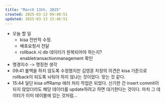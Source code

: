 ```yaml
---
title: "March 13th, 2025"
created: 2025-03-13 09:40:51
updated: 2025-03-13 15:46:51
---
```

  * 오늘 할 일
    * kisa 전반적 수정.
    * 배포요청서 전달
    * rollback 시 db 데이터가 원복되어야 하는지? enabletransactionmanagement 확인
  * 명경지수 -> 명징한 생각
  * 09:41 롤백을 하지 않도록 수정했지만 김영훈 차장의 의견은 kisa 기준으로 rollback이 되도록 놔둬야 하지 않냐는 것이었다. 맞는 것 같다.
  * 15:44 일단 kisa offRamp 에러 처리 작업은 되었다. 신기한 건 insert commit이 되지 않았더라도 해당 데이터를 update하려고 하면 대기한다는 것이다. 마치 그 데이터가 이미 테이블에 있는 것처럼...
